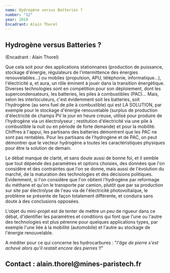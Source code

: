 ```yaml
---
name: Hydrogène versus Batteries ?
number: "12"
year: 2019
Encadrant: Alain Thorel
---
```

## Hydrogène versus Batteries ?

(Encadrant : Alain Thorel)

Que cela soit pour des applications stationnaires (production de
puissance, stockage d'énergie, régulateurs de l'intermittence des
énergies renouvelables...) ou mobiles (propulsion, APU, téléphonie,
informatique...), l'électricité a, et aura, un rôle éminent à jouer
dans la transition énergétique. Diverses technologies sont en
compétition pour son déploiement, dont les supercondensateurs, les
batteries, les piles à combustibles (PAC)... Mais, selon les
interlocuteurs, c'est évidemment soit les batteries, soit l'hydrogène
(au sens fuel de pile à combustible) qui est LA SOLUTION, par exemple
pour le stockage d'énergie renouvelable (surplus de production
d'électricité de champs PV le jour en heure creuse, utilisé pour
produire de l'hydrogène via un électrolyseur ; restitution
d'électricité via une pile à combustible la nuit ou en période de forte
demande) et pour la mobilité. Chiffres à l'appui, les partisans des
batteries démontrent que les PAC ne sont pas rentables. Pour les
partisans de l'hydrogène et de PAC, on peut démontrer que le vecteur
hydrogène a toutes les caractéristiques physiques pour être la solution
de demain.

Le débat manque de clarté, et sans doute aussi de bonne foi, et il
semble que tout dépende des paramètres et options choisies, des données
que l\'on considère et des contraintes que l'on se donne, mais aussi de
l\'évolution du marché, de la maturation des technologies et des
décisions politiques. Evidemment, si l\'on considère que l\'on obtient
l\'hydrogène par reformage du méthane et qu\'on le transporte par
camion, plutôt que par sa production sur site par électrolyse de l\'eau
via de l\'électricité photovoltaïque, le problème se présente de façon
totalement différente, et conduira sans doute à des conclusions
opposées.

L\'objet du mini-projet est de tenter de mettre un peu de rigueur dans
ce débat, d\'identifier les paramètres et conditions qui font que l\'une
ou l\'autre des technologies est plus pérenne pour quelques applications
types, par exemple l\'une liée à la mobilité (automobile) et l\'autre au
stockage de l\'énergie renouvelable.

A méditer pour ce qui concerne les hydrocarbures : \"*l\'âge de pierre
s\'est achevé alors qu\'il restait encore des pierres* !!\"

## Contact : alain.thorel\@mines-paristech.fr
